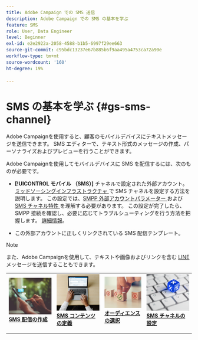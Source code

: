 ```yaml
---
title: Adobe Campaign での SMS 送信
description: Adobe Campaign での SMS の基本を学ぶ
feature: SMS
role: User, Data Engineer
level: Beginner
exl-id: e2e2922a-2058-4588-b1b5-6997f29ee663
source-git-commit: c95bdc13237e67b885b6f9aa495a4753ca72a90e
workflow-type: tm+mt
source-wordcount: '160'
ht-degree: 19%

---
```


# SMS の基本を学ぶ {#gs-sms-channel}

Adobe Campaignを使用すると、顧客のモバイルデバイスにテキストメッセージを送信できます。 SMS エディターで、テキスト形式のメッセージの作成、パーソナライズおよびプレビューを行うことができます。

Adobe Campaignを使用してモバイルデバイスに SMS を配信するには、次のものが必要です。

* **[!UICONTROL モバイル （SMS）]** チャネルで設定された外部アカウント。 [ ミッドソーシングインフラストラクチャ ](sms-mid-sourcing.md) で SMS チャネルを設定する方法を説明します。 この設定では、[SMPP 外部アカウントパラメーター ](smpp-external-account.md) および [SMS チャネル特性 ](sms-channel.md) を理解する必要があります。
この設定が完了したら、SMPP 接続を確認し、必要に応じてトラブルシューティングを行う方法を把握します。 [詳細情報](smpp-connection.md)。

* この外部アカウントに正しくリンクされている SMS 配信テンプレート。


>[!NOTE]
>
>また、Adobe Campaignを使用して、テキストや画像およびリンクを含む [LINE](../../send/line.md) メッセージを送信することもできます。


<table style="table-layout:fixed"><tr style="border: 0;">
<td>
<a href="create-sms.md">
<img alt="SMS を作成" src="../../assets/do-not-localize/sms-sending.jpg">
</a>
<div><a href="create-sms.md"><strong>SMS 配信の作成</strong>
</div>
<p>
</td>
<td>
<a href="sms-content.md">
<img alt="SMS コンテンツ" src="../../assets/do-not-localize/sms-create.jpeg">
</a>
<div>
<a href="sms-content.md"><strong>SMS コンテンツの定義 </strong></a>
</div>
<p></td>
<td>
<a href="sms-audience.md">
<img alt="SMS オーディエンス" src="../../assets/do-not-localize/sms-opt-out.jpg">
</a>
<div>
<a href="sms-audience.md"><strong>オーディエンスの選択</strong></a>
</div>
<p>
</td>
<td>
<a href="smpp-external-account.md">
<img alt="SMS 設定" src="../../assets/do-not-localize/sms-config.jpg">
</a>
<div>
<a href="smpp-external-account.md"><strong>SMS チャネルの設定</strong></a>
</div>
<p>
</td>
</tr></table>
